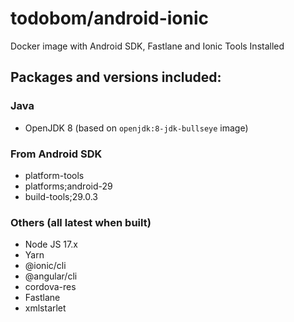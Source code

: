 # todobom/android-ionic

Docker image with Android SDK, Fastlane and Ionic Tools Installed

## Packages and versions included:

### Java
* OpenJDK 8 (based on `openjdk:8-jdk-bullseye` image)

### From Android SDK

* platform-tools
* platforms;android-29
* build-tools;29.0.3

### Others (all latest when built)

* Node JS 17.x
* Yarn
* @ionic/cli
* @angular/cli
* cordova-res
* Fastlane
* xmlstarlet
